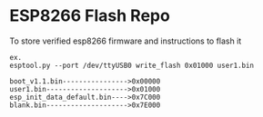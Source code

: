 # ESP8266 Flash Repo

To store verified esp8266 firmware and instructions to flash it

```
ex.
esptool.py --port /dev/ttyUSB0 write_flash 0x01000 user1.bin
```

```
boot_v1.1.bin---------------->0x00000
user1.bin-------------------->0x01000
esp_init_data_default.bin---->0x7C000
blank.bin-------------------->0x7E000

```
